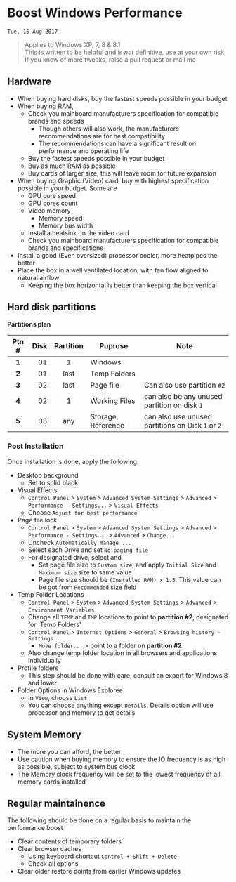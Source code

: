 # Boost Windows Performance
`Tue, 15-Aug-2017`


> Applies to Windows XP, 7, 8 & 8.1  
> This is written to be helpful and is _not_ definitive, use at your own risk  
> If you know of more tweaks, raise a pull request or mail me  


## Hardware
- When buying hard disks, buy the fastest speeds possible in your budget
- When buying RAM,
	- Check you mainboard manufacturers specification for compatible brands and speeds
		- Though others will also work, the manufacturers recommendations are for best compatibility
		- The recommendations can have a significant result on performance and operating life
	- Buy the fastest speeds possible in your budget
	- Buy as much RAM as possible
	- Buy cards of larger size, this will leave room for future expansion
- When buying Graphic (Video) card, buy with highest specification possible in your budget. Some are
	- GPU core speed
	- GPU cores count
	- Video memory
		- Memory speed
		- Memory bus width
	- Install a heatsink on the video card
	- Check you mainboard manufacturers specification for compatible brands and specifications
- Install a good (Even oversized) processor cooler, more heatpipes the better
- Place the box in a well ventilated location, with fan flow aligned to natural airflow
	- Keeping the box horizontal is better than keeping the box vertical


## Hard disk partitions
**Partitions plan**

| Ptn # | Disk | Partition |      Puprose       |                       Note                        |
|:-----:| ----:|:---------:| ------------------ | ------------------------------------------------- |
| **1** |   01 |     1     | Windows            |                                                   |
| **2** |   01 |   last    | Temp Folders       |                                                   |
| **3** |   02 |   last    | Page file          | Can also use partition `#2`                       |
| **4** |   02 |     1     | Working Files      | can also be any unused partition on disk `1`      |
| **5** |   03 |    any    | Storage, Reference | can also use unused partitions on Disk `1` or `2` |

### Post Installation
Once installation is done, apply the following
- Desktop background
	- Set to solid black
- Visual Effects
	- `Control Panel` > `System` > `Advanced System Settings` > `Advanced` > `Performance - Settings...` > `Visual Effects`
	- Choose `Adjust for best performance`
- Page file lock
	- `Control Panel` > `System` > `Advanced System Settings` > `Advanced` > `Performance - Settings...` > `Advanced` > `Change...`
	- Uncheck `Automatically manage ...`
	- Select each Drive and set `No paging file`
	- For designated drive, select and
		- Set page file size to `Custom size`, and apply `Initial Size` and `Maximum size` size to same value
		- Page file size should be `(Installed RAM) x 1.5`. This value can be got from `Recommended` size field
- Temp Folder Locations
	- `Control Panel` > `System` > `Advanced System Settings` > `Advanced` > `Environment Variables`
	- Change all `TEMP` and `TMP` locations to point to **partition #2**, designated for 'Temp Folders'
	- `Control Panel` > `Internet Options` > `General` > `Browsing history - Settings..`
		- `Move folder...` > point to a folder on **partition #2**
	- Also change temp folder location in all browsers and applications individually
- Profile folders
	- This step should be done with care, consult an expert for Windows 8 and lower
- Folder Options in Windows Exploree
	- In `View`, choose `List`
	- You can choose anything except `Details`. Details option will use processor and memory to get details


## System Memory
- The more you can afford, the better
- Use caution when buying memory to ensure the IO frequency is as high as possible, subject to system bus clock
- The Memory clock frequency will be set to the lowest frequency of all memory cards installed


## Regular maintainence
The following should be done on a regular basis to maintain the performance boost
- Clear contents of temporary folders
- Clear browser caches
	- Using keyboard shortcut `Control + Shift + Delete`
	- Check all options
- Clear older restore points from earlier Windows updates
